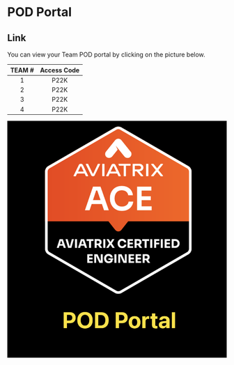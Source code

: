 # POD Portal

## Link
You can view your Team POD portal by clicking on the picture below. 

| **TEAM #** | **Access Code** |
|:----------:|:---------------:|
|      1      |       P22K      |
|      2      |       P22K      |
|      3      |       P22K      |
|      4      |       P22K      |



<a href="https://bridge-portal.ace.aviatrixlab.com/" target="_blank">

![My image](images/pod.png)

</a>
